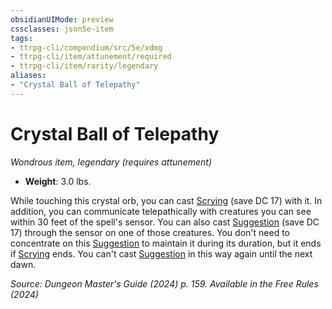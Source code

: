 ```yaml
---
obsidianUIMode: preview
cssclasses: json5e-item
tags:
- ttrpg-cli/compendium/src/5e/xdmg
- ttrpg-cli/item/attunement/required
- ttrpg-cli/item/rarity/legendary
aliases: 
- "Crystal Ball of Telepathy"
---
```

# Crystal Ball of Telepathy
*Wondrous item, legendary (requires attunement)*  

- **Weight**: 3.0 lbs.

While touching this crystal orb, you can cast [Scrying](scrying-xphb.md) (save DC 17) with it. In addition, you can communicate telepathically with creatures you can see within 30 feet of the spell's sensor. You can also cast [Suggestion](suggestion-xphb.md) (save DC 17) through the sensor on one of those creatures. You don't need to concentrate on this [Suggestion](suggestion-xphb.md) to maintain it during its duration, but it ends if [Scrying](scrying-xphb.md) ends. You can't cast [Suggestion](suggestion-xphb.md) in this way again until the next dawn.

*Source: Dungeon Master's Guide (2024) p. 159. Available in the Free Rules (2024)*